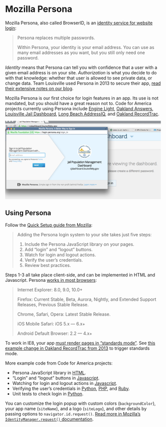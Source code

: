 Mozilla Persona
===============

Mozilla Persona, also called BrowserID, is an
[identity service for website login](https://login.persona.org/about):

> Persona replaces multiple passwords.
>
> Within Persona, your identity is your email address. You can use as many email addresses as you want, but you still only need one password.

_Identity_ means that Persona can tell you with confidence that a user with
a given email address is on your site. _Authorization_ is what you decide to
do with that knowledge: whether that user is allowed to see private data,
or change data. Team Louisville used Persona in 2013 to secure their app,
[read their extensive notes on our blog](http://www.codeforamerica.org/blog/2013/11/21/securing-the-louisville-app/).

Mozilla Persona is our first choice for login features in an app. Its use
is not mandated, but you should have a great reason not to.
Code for America projects currently using Persona include
[Engine Light](https://github.com/codeforamerica/engine-light),
[Oakland Answers](https://github.com/codeforamerica/oakland_answers),
[Louisville Jail Dashboard](https://github.com/codeforamerica/in-n-out),
[Long Beach AddressIQ](https://github.com/codeforamerica/address-iq),
and [Oakland RecordTrac](https://github.com/codeforamerica/recordtrac).

![Securing the Louisville Jail Dashboard](images/persona-jail-dashboard.png)

Using Persona
-------------

Follow the [Quick Setup guide from Mozilla](https://developer.mozilla.org/en-US/Persona/Quick_Setup):

> Adding the Persona login system to your site takes just five steps:
> 
> 1. Include the Persona JavaScript library on your pages.
> 2. Add “login” and “logout” buttons.
> 3. Watch for login and logout actions.
> 4. Verify the user’s credentials.
> 5. Review best practices.

Steps 1-3 all take place client-side, and can be implemented in HTML and Javascript.
Persona [works in most browsers](https://developer.mozilla.org/en-US/Persona/Browser_compatibility):

> Internet Explorer: 8.0, 9.0, 10.0+
>
> Firefox: Current Stable, Beta, Aurora, Nightly, and Extended Support Releases, Previous Stable Release.
>
> Chrome, Safari, Opera: Latest Stable Release.
>
> iOS Mobile Safari: iOS 5.x — 6.x+
>
> Android Default Browser: 2.2 — 4.x+

To work in IE8, your app [_must_ render pages in “standards mode”](https://blogs.msdn.com/b/askie/archive/2009/03/23/understanding-compatibility-modes-in-internet-explorer-8.aspx?Redirected=true).
See [this example change in Oakland RecordTrac from 2013](https://github.com/codeforamerica/recordtrac/pull/142) to trigger standards mode.

More example code from Code for America projects:

* Persona JavaScript library
  in [HTML](https://github.com/codeforamerica/address-iq/blob/0002ec3d6ee82e0e41f5da9c722dfedc86a52571/templates/layout.html#L12).
* “Login” and “logout” buttons
  in [Javascript](https://github.com/codeforamerica/address-iq/blob/0002ec3d6ee82e0e41f5da9c722dfedc86a52571/templates/layout.html#L48).
* Watching for login and logout actions
  in [Javascript](https://github.com/codeforamerica/address-iq/blob/0002ec3d6ee82e0e41f5da9c722dfedc86a52571/templates/layout.html#L84).
* Verifying the user’s credentials
  in [Python](https://github.com/codeforamerica/address-iq/blob/3a17c2334c2c7be5dc14e427f4d0908581cda7f0/app.py#L259),
  [PHP](https://github.com/codeforamerica/in-n-out/blob/1df95cb3e4f3f969af5a4fe4106b006355ba5f0e/public/api/v1/user.php#L69),
  and [Ruby](https://github.com/codeforamerica/engine-light/blob/d71dafa39555013385f6ed45d977269e1ebecd33/app/controllers/persona_controller.rb#L25).
* Unit tests to check login
  in [Python](https://github.com/codeforamerica/ceviche-cms/blob/0dccc6af019123ec1749a8bb86638fe3c05a1557/test/test.py#L1305).

You can customize the login popup with custom colors (`backgroundColor`),
your app name (`siteName`), and a logo (`siteLogo`), and other details by
passing options to `navigator.id.request()`.
[Read more in Mozilla’s `IdentityManager.request()` documentation](https://developer.mozilla.org/en-US/docs/Web/API/IdentityManager/request).
